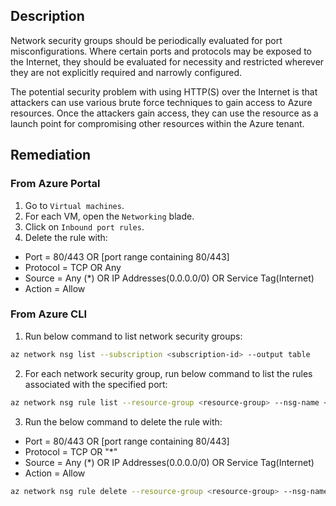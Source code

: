 ## Description

Network security groups should be periodically evaluated for port misconfigurations. Where certain ports and protocols may be exposed to the Internet, they should be evaluated for necessity and restricted wherever they are not explicitly required and narrowly configured.

The potential security problem with using HTTP(S) over the Internet is that attackers can use various brute force techniques to gain access to Azure resources. Once the attackers gain access, they can use the resource as a launch point for compromising other resources within the Azure tenant.

## Remediation

### From Azure Portal

1. Go to `Virtual machines`.
2. For each VM, open the `Networking` blade.
3. Click on `Inbound port rules`.
4. Delete the rule with:
 * Port = 80/443 OR \[port range containing 80/443\]
 * Protocol = TCP OR Any
 * Source = Any (\*) OR IP Addresses(0.0.0.0/0) OR Service Tag(Internet)
 * Action = Allow

### From Azure CLI

1. Run below command to list network security groups:

```bash
az network nsg list --subscription <subscription-id> --output table
```
2. For each network security group, run below command to list the rules associated with the specified port:

```bash
az network nsg rule list --resource-group <resource-group> --nsg-name <nsg-name> --query "[?destinationPortRange=='80 or 443']"
```
3. Run the below command to delete the rule with:

 * Port = 80/443 OR \[port range containing 80/443\]
 * Protocol = TCP OR "*"
 * Source = Any (\*) OR IP Addresses(0.0.0.0/0) OR Service Tag(Internet)
 * Action = Allow

```bash
az network nsg rule delete --resource-group <resource-group> --nsg-name <nsg-name> --name <rule-name>
```

